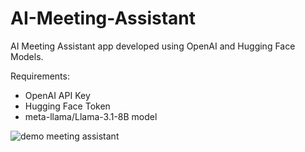 # AI-Meeting-Assistant
AI Meeting Assistant app developed using OpenAI and Hugging Face Models.

Requirements:
* OpenAI API Key
* Hugging Face Token
* meta-llama/Llama-3.1-8B model

![demo meeting assistant](https://github.com/user-attachments/assets/0459d204-e4a0-4db9-89e4-25b259bc5c6a)

